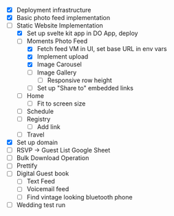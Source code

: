 - [x] Deployment infrastructure
- [x] Basic photo feed implementation
- [ ] Static Website Implementation
  - [x] Set up svelte kit app in DO App, deploy
  - [ ] Moments Photo Feed
    - [x] Fetch feed VM in UI, set base URL in env vars
    - [x] Implement upload
    - [x] Image Carousel
    - [ ] Image Gallery
      - [ ] Responsive row height
    - [ ] Set up "Share to" embedded links
  - [ ] Home
    - [ ] Fit to screen size
  - [ ] Schedule
  - [ ] Registry
    - [ ] Add link
  - [ ] Travel
- [x] Set up domain
- [ ] RSVP -> Guest List Google Sheet
- [ ] Bulk Download Operation
- [ ] Prettify
- [ ] Digital Guest book
  - [ ] Text Feed
  - [ ] Voicemail feed
  - [ ] Find vintage looking bluetooth phone
- [ ] Wedding test run
